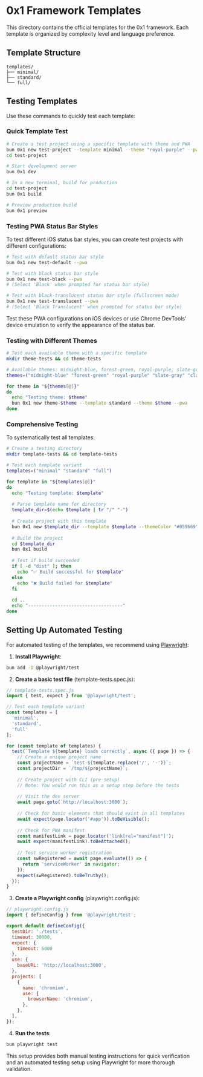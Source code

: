 # 0x1 Framework Templates

This directory contains the official templates for the 0x1 framework. Each template is organized by complexity level and language preference.

## Template Structure

```
templates/
├── minimal/
├── standard/
└── full/
```

## Testing Templates

Use these commands to quickly test each template:

### Quick Template Test

```bash
# Create a test project using a specific template with theme and PWA
bun 0x1 new test-project --template minimal --theme "royal-purple" --pwa
cd test-project

# Start development server
bun 0x1 dev

# In a new terminal, build for production
cd test-project
bun 0x1 build

# Preview production build
bun 0x1 preview
```

### Testing PWA Status Bar Styles

To test different iOS status bar styles, you can create test projects with different configurations:

```bash
# Test with default status bar style
bun 0x1 new test-default --pwa

# Test with black status bar style
bun 0x1 new test-black --pwa
# (Select 'Black' when prompted for status bar style)

# Test with black-translucent status bar style (fullscreen mode)
bun 0x1 new test-translucent --pwa
# (Select 'Black Translucent' when prompted for status bar style)
```

Test these PWA configurations on iOS devices or use Chrome DevTools' device emulation to verify the appearance of the status bar.

### Testing with Different Themes

```bash
# Test each available theme with a specific template
mkdir theme-tests && cd theme-tests

# Available themes: midnight-blue, forest-green, royal-purple, slate-gray, classic
themes=("midnight-blue" "forest-green" "royal-purple" "slate-gray" "classic")

for theme in "${themes[@]}"
do
  echo "Testing theme: $theme"
  bun 0x1 new theme-$theme --template standard --theme $theme --pwa
done
```

### Comprehensive Testing

To systematically test all templates:

```bash
# Create a testing directory
mkdir template-tests && cd template-tests

# Test each template variant
templates=("minimal" "standard" "full")

for template in "${templates[@]}"
do
  echo "Testing template: $template"
  
  # Parse template name for directory
  template_dir=$(echo $template | tr "/" "-")
  
  # Create project with this template
  bun 0x1 new $template_dir --template $template --themeColor "#059669" --pwa
  
  # Build the project
  cd $template_dir
  bun 0x1 build
  
  # Test if build succeeded
  if [ -d "dist" ]; then
    echo "✅ Build successful for $template"
  else
    echo "❌ Build failed for $template"
  fi
  
  cd ..
  echo "-----------------------------------"
done
```

## Setting Up Automated Testing

For automated testing of the templates, we recommend using [Playwright](https://playwright.dev/):

1. **Install Playwright**:

```bash
bun add -D @playwright/test
```

2. **Create a basic test file** (template-tests.spec.js):

```javascript
// template-tests.spec.js
import { test, expect } from '@playwright/test';

// Test each template variant
const templates = [
  'minimal',
  'standard',
  'full'
];

for (const template of templates) {
  test(`Template ${template} loads correctly`, async ({ page }) => {
    // Create a unique project name
    const projectName = `test-${template.replace('/', '-')}`;
    const projectDir = `/tmp/${projectName}`;
    
    // Create project with CLI (pre-setup)
    // Note: You would run this as a setup step before the tests
    
    // Visit the dev server
    await page.goto(`http://localhost:3000`);
    
    // Check for basic elements that should exist in all templates
    await expect(page.locator('#app')).toBeVisible();
    
    // Check for PWA manifest
    const manifestLink = page.locator('link[rel="manifest"]');
    await expect(manifestLink).toBeAttached();
    
    // Test service worker registration
    const swRegistered = await page.evaluate(() => {
      return 'serviceWorker' in navigator;
    });
    expect(swRegistered).toBeTruthy();
  });
}
```

3. **Create a Playwright config** (playwright.config.js):

```javascript
// playwright.config.js
import { defineConfig } from '@playwright/test';

export default defineConfig({
  testDir: './tests',
  timeout: 30000,
  expect: {
    timeout: 5000
  },
  use: {
    baseURL: 'http://localhost:3000',
  },
  projects: [
    {
      name: 'chromium',
      use: { 
        browserName: 'chromium',
      },
    },
  ],
});
```

4. **Run the tests**:

```bash
bun playwright test
```

This setup provides both manual testing instructions for quick verification and an automated testing setup using Playwright for more thorough validation.
